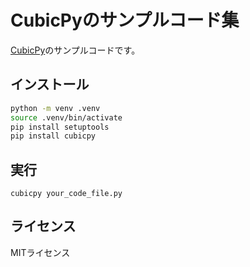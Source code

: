 # CubicPyのサンプルコード集

[CubicPy](https://creativival.github.id/CubicPy/README.ja.html)のサンプルコードです。

## インストール

```bash
python -m venv .venv
source .venv/bin/activate
pip install setuptools
pip install cubicpy
```

## 実行

```
cubicpy your_code_file.py
```

## ライセンス

MITライセンス